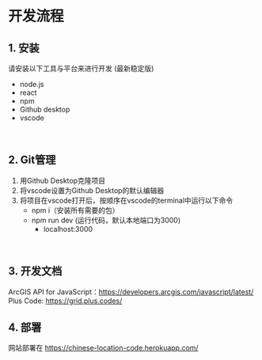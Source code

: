 # 开发流程
## 1. 安装
请安装以下工具与平台来进行开发 (最新稳定版)
- node.js
- react
- npm
- Github desktop
- vscode
<br>

## 2. Git管理
1. 用Github Desktop克隆项目
2. 将vscode设置为Github Desktop的默认编辑器
3. 将项目在vscode打开后，按顺序在vscode的terminal中运行以下命令
   - npm i（安装所有需要的包）
   - npm run dev (运行代码，默认本地端口为3000)
     - localhost:3000
<br>

## 3. 开发文档
ArcGIS API for JavaScript：https://developers.arcgis.com/javascript/latest/<br>
Plus Code: https://grid.plus.codes/
<br>

## 4. 部署
网站部署在 https://chinese-location-code.herokuapp.com/